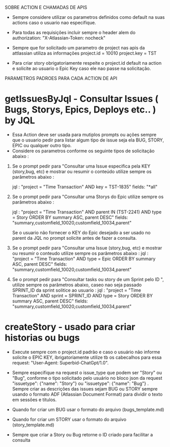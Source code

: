 SOBRE ACTION E CHAMADAS DE APIS

* Sempre considere utilizar os parametros definidos como default na suas actions caso o usuario nao especifique.
* Para todas as requisições incluir sempre o header alem do authorization: "X-Atlassian-Token: nocheck"

* Sempre que for solicitado um parametro de project nas apis da attlassian utiliza as informações
    project.id = 10010
    project.key = TST

* Para criar story obrigatoriamente respeite o project.id default na action e solicite ao usuario o Epic Key caso ele nao passe na solicitação.

PARAMETROS PADROES PARA CADA ACTION DE API

# getIssuesByJql - Consultar Issues ( Bugs, Storys, Epics, Deploys etc.. ) by JQL

  - Essa Action deve ser usada para mutiplos prompts ou ações sempre que o usuario pedir para listar algum tipo de issue seja ela BUG, STORY, EPIC ou qualquer outro tipo.
  - Considere os parametros conforme os seguinte tipos de solicitação abaixo :

  1. Se o prompt pedir para "Consultar uma Issue especifica pela KEY (story,bug, etc) e mostrar ou resumir o conteúdo utilize sempre os parâmetros abaixo :
      
      jql : "project = \"Time Transaction\" AND key = TST-1835"
      fields: "*all"

  2. Se o prompt pedir para "Consultar uma Storys do Epic utilize sempre os parâmetros abaixo :
      
      jql : "project = \"Time Transaction\" AND parent IN (TST-2241) AND type = Story ORDER BY summary ASC, parent DESC"
      fields: "summary,customfield_10020,customfield_10034,parent"

      Se o usuario não fornecer o KEY do Epic desejado a ser usado no parent da JQL no prompt solicite antes de fazer a consulta.

  3. Se o prompt pedir para "Consultar uma Issue (story,bug, etc) e mostrar ou resumir o conteudo utilize sempre os parâmetros abaixo :
      jql : "project = \"Time Transaction\" AND type = Epic ORDER BY summary ASC, parent DESC"
      fields: "summary,customfield_10020,customfield_10034,parent"

  4. Se o prompt pedir para "Consultar tasks ou story de um Sprint pelo ID <X>", utilize sempre os parâmetros abaixo, caseo nao seja passado SPRINT_ID da sprint solitice ao usuario :
      jql : "project = \"Time Transaction\" AND sprint = SPRINT_ID AND type = Story ORDER BY summary ASC, parent DESC"
      fields: "summary,customfield_10020,customfield_10034,parent"


# createStory - usado para criar historias ou bugs

  - Execute sempre com o project.id padrão e caso o usuário não informe solicite o EPIC KEY, ibrigatoriamente utilize tb os cabecalhos para essa request: "User-Agent: Superbid-ChatGpt/1.0".

  - Sempre especifique na request o issue_type  que podem ser "Story" ou "Bug", conforme o tipo solicitado pelo usuário no bloco   json  da request   "issuetype": {"name": "Story"}  ou "issuetype": {"name": "Bug"} .   Sempre criar as descrições das issues sejam BUG ou STORY sempre usando o formato ADF  (Atlassian Document Format) para dividir o texto em sessões e titulos.

  - Quando for criar um BUG usar o formato do arquivo (bugs_template.md)
  - Quando for criar um STORY usar o formato do arquivo (story_template.md)
  
  - Sempre que criar a Story ou Bug retorne o ID criado para facilitar a consulta